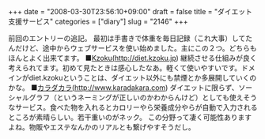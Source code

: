 +++
date = "2008-03-30T23:56:10+09:00"
draft = false
title = "ダイエット支援サービス"
categories = ["diary"]
slug = "2146"
+++

前回のエントリーの追記。
最初は手書きで体重を毎日記録（これ大事）してたんだけど、途中からウェブサービスを使い始めました。主にこの２つ。どちらもほんとよく出来てます。
■<a href="http://diet.kzoku.jp/" target="_blank">Kzoku(http://diet.kzoku.jp)</a>
継続させる仕組みが良く考えられてます。初めて見たときは感心したなあ。軽くて使いやすいです。ドメインがdiet.kzokuということは、ダイエット以外にも禁煙とか多展開していくのかな。
■<a href="http://www.karadakara.com" target="_blank">カラダカラ(http://www.karadakara.com)</a>
ダイエットに限らず、ソーシャルグラフ（というネーミングが正しいのかわからんけど）としても使えそうなサービス。食べた物を入れるとカロリーやら栄養成分やらが自動で入力されるところが素晴らしい。若干重いのがネック。
この分野って凄く可能性ありますよね。物販やエステなんかのリアルとも繋げやすそうだし。
